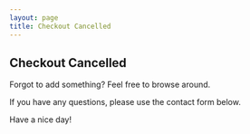 ```yaml
---
layout: page
title: Checkout Cancelled
---
```

## Checkout Cancelled
Forgot to add something? Feel free to browse around.

If you have any questions, please use the contact form below.

Have a nice day!
